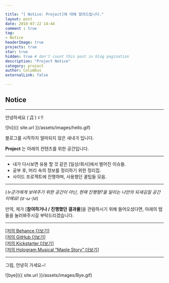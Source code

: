 ```yaml
---

title: "[ Notice: Project]에 대해 알려드립니다."
layout: post
date: 2018-07-22 14:44
comment : true
tag:
- Notice
headerImage: true
projects: true
star: true
hidden: true # don't count this post in blog pagination
description: "Project Notice"
category: project
author: Columbus
externalLink: false

---
```


## Notice
---

안녕하세요 (`Д´)ゞ!!

![hi]({{ site.url }}/assets/images/hello.gif)

블로그를 시작하지 얼마되지 않은 새내긔 입니다.


**Project** 는 아래의 컨텐츠를 위한 공간입니다.<br />

---

- 내가 다시보면 유용 할 것 같은 [일상/회사]에서 벌어진 이슈들.<br />
- 공부 후, 머리 속의 정보를 정리하기 위한 정리집. <br />
- 사이드 프로젝트에 진행하며, 사용했던 꿀팁들 모음.<br />

---


(_누군가에게 보여주기 위한 공간이 아닌, 현재 진행형?을 달리는 나만의 되새김질 공간이에요! (σ･ω･)σ_)

만약, 제가 [__참여하거나 / 진행했던__ __결과물__]을 관람하시기 위해 들어오셨다면,
아래의 탭들을 눌러봐주시길 부탁드리겠습니다.

---

[[저의 Behance 더보기]](https://www.behance.net/kimjunsoo) <br />
[[저의 GitHub 더보기]](https://github.com/banjag954) <br />
[[저의 Kickstarter 더보기]](http://kck.st/2yvzeb7) <br />
[[저의 Hologram Musical “Maple Story” 더보기]](https://vimeo.com/194913071)<br />

---

그럼, 안녕히 가세요~!

![bye]({{ site.url }}/assets/images/Bye.gif)
